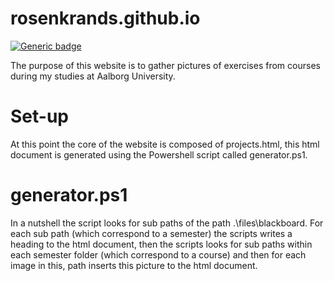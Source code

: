# rosenkrands.github.io
[![Generic badge](https://img.shields.io/badge/status-experimental-orange.svg)](https://shields.io/)

The purpose of this website is to gather pictures of exercises from courses during my studies at Aalborg University.

# Set-up
At this point the core of the website is composed of projects.html, this html document is generated using the Powershell script called generator.ps1.

# generator.ps1
In a nutshell the script looks for sub paths of the path .\files\blackboard.
For each sub path (which correspond to a semester) the scripts writes a heading to the html document, then the scripts looks for sub paths within each semester folder (which correspond to a course) and then for each image in this, path inserts this picture to the html document.
